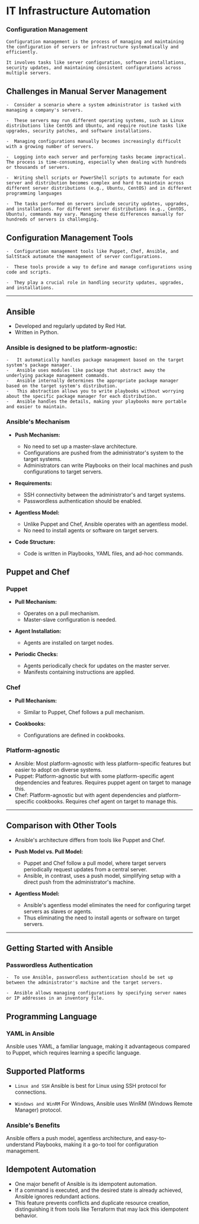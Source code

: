 
# **IT Infrastructure Automation**

### Configuration Management
```
Configuration management is the process of managing and maintaining the configuration of servers or infrastructure systematically and efficiently.

It involves tasks like server configuration, software installations, security updates, and maintaining consistent configurations across multiple servers.
```
## Challenges in Manual Server Management
```
-  Consider a scenario where a system administrator is tasked with managing a company's servers.

-  These servers may run different operating systems, such as Linux distributions like CentOS and Ubuntu, and require routine tasks like upgrades, security patches, and software installations.

-  Managing configurations manually becomes increasingly difficult with a growing number of servers.

-  Logging into each server and performing tasks became impractical. The process is time-consuming, especially when dealing with hundreds or thousands of servers.

-  Writing shell scripts or PowerShell scripts to automate for each server and distribution becomes complex and hard to maintain across different server distributions (e.g., Ubuntu, CentOS) and in different programming languages 

-  The tasks performed on servers include security updates, upgrades, and installations. For different server distributions (e.g., CentOS, Ubuntu), commands may vary. Managing these differences manually for hundreds of servers is challenging.
```
## Configuration Management Tools
```
-  Configuration management tools like Puppet, Chef, Ansible, and SaltStack automate the management of server configurations. 

-  These tools provide a way to define and manage configurations using code and scripts.

-  They play a crucial role in handling security updates, upgrades, and installations.
```
---

## Ansible

- Developed and regularly updated by Red Hat.
- Written in Python.

### Ansible is designed to be platform-agnostic:
```
-   It automatically handles package management based on the target system's package manager.
-   Ansible uses modules like package that abstract away the underlying package management commands.
-   Ansible internally determines the appropriate package manager based on the target system's distribution.
-   This abstraction allows you to write playbooks without worrying about the specific package manager for each distribution.
-   Ansible handles the details, making your playbooks more portable and easier to maintain.
```

### Ansible's Mechanism

- **Push Mechanism:**
  - No need to set up a master-slave architecture.
  - Configurations are pushed from the administrator's system to the target systems.
  - Administrators can write Playbooks on their local machines and push configurations to target servers.

- **Requirements:**
  - SSH connectivity between the administrator's and target systems.
  - Passwordless authentication should be enabled.

- **Agentless Model:**
  - Unlike Puppet and Chef, Ansible operates with an agentless model.
  - No need to install agents or software on target servers.

- **Code Structure:**
  - Code is written in Playbooks, YAML files, and ad-hoc commands.

## Puppet and Chef

### Puppet

- **Pull Mechanism:**
  - Operates on a pull mechanism.
  - Master-slave configuration is needed.

- **Agent Installation:**
  - Agents are installed on target nodes.

- **Periodic Checks:**
  - Agents periodically check for updates on the master server.
  - Manifests containing instructions are applied.

### Chef

- **Pull Mechanism:**
  - Similar to Puppet, Chef follows a pull mechanism.

- **Cookbooks:**
  - Configurations are defined in cookbooks.

### Platform-agnostic
-  Ansible: Most platform-agnostic with less platform-specific features but easier to adopt on diverse systems.
-  Puppet: Platform-agnostic but with some platform-specific agent dependencies and features. Requires puppet agent on target to manage this.
-  Chef: Platform-agnostic but with agent dependencies and platform-specific cookbooks. Requires chef agent on target to manage this.
---

## Comparison with Other Tools
- Ansible's architecture differs from tools like Puppet and Chef.

- **Push Model vs. Pull Model:**
  - Puppet and Chef follow a pull model, where target servers periodically request updates from a central server.
  - Ansible, in contrast, uses a push model, simplifying setup with a direct push from the administrator's machine.

- **Agentless Model:**
  - Ansible's agentless model eliminates the need for configuring target servers as slaves or agents.
  - Thus eliminating the need to install agents or software on target servers.

---

## Getting Started with Ansible

### Passwordless Authentication
```
-  To use Ansible, passwordless authentication should be set up between the administrator's machine and the target servers.

-  Ansible allows managing configurations by specifying server names or IP addresses in an inventory file.
```
## Programming Language

### YAML in Ansible
Ansible uses YAML, a familiar language, making it advantageous compared to Puppet, which requires learning a specific language.

## Supported Platforms
-  `Linux and SSH` Ansible is best for Linux using SSH protocol for connections.

-  `Windows and WinRM` For Windows, Ansible uses WinRM (Windows Remote Manager) protocol.

### Ansible's Benefits
Ansible offers a push model, agentless architecture, and easy-to-understand Playbooks, making it a go-to tool for configuration management.


## Idempotent Automation
- One major benefit of Ansible is its idempotent automation.
- If a command is executed, and the desired state is already achieved, Ansible ignores redundant actions.
- This feature prevents conflicts and duplicate resource creation, distinguishing it from tools like Terraform that may lack this idempotent behavior.


